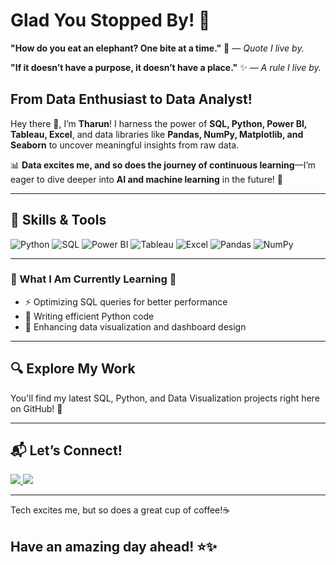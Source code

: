 # Glad You Stopped By! 🎯                                 

**"How do you eat an elephant? One bite at a time."** 🐘 _— Quote I live by._

**"If it doesn’t have a purpose, it doesn’t have a place."** ✨ _— A rule I live by._  



## From Data Enthusiast to Data Analyst!  
Hey there 👋, I’m **Tharun**!
I harness the power of **SQL, Python, Power BI, Tableau, Excel**, and data libraries like **Pandas, NumPy, Matplotlib, and Seaborn** to uncover meaningful insights from raw data.    

📊 **Data excites me, and so does the journey of continuous learning**—I’m eager to dive deeper into **AI and machine learning** in the future! 🚀  


---

## 📌 Skills & Tools

![Python](https://img.shields.io/badge/-Python-3776AB?style=for-the-badge&logo=python&logoColor=white)
![SQL](https://img.shields.io/badge/-SQL-4479A1?style=for-the-badge&logo=postgresql&logoColor=white)
![Power BI](https://img.shields.io/badge/-PowerBI-F2C811?style=for-the-badge&logo=powerbi&logoColor=white)
![Tableau](https://img.shields.io/badge/-Tableau-E97627?style=for-the-badge&logo=tableau&logoColor=white)
![Excel](https://img.shields.io/badge/-Excel-217346?style=for-the-badge&logo=microsoft-excel&logoColor=white)
![Pandas](https://img.shields.io/badge/-Pandas-150458?style=for-the-badge&logo=pandas&logoColor=white)
![NumPy](https://img.shields.io/badge/-NumPy-013243?style=for-the-badge&logo=numpy&logoColor=white)

---

### 🌇 What I Am Currently Learning 🌃

- ⚡ Optimizing SQL queries for better performance                        
- 🐍 Writing efficient Python code  
- 🎨 Enhancing data visualization and dashboard design  

---                                                   

## 🔍 Explore My Work
You'll find my latest SQL, Python, and Data Visualization projects right here on GitHub! 🎳 

---

## 📬 Let’s Connect!  
<p align="left corner">
  <a href="mailto:badavaththarun000@gmail.com">              
    <img src="https://img.shields.io/badge/Email-D14836?style=for-the-badge&logo=gmail&logoColor=white">
  </a>
  <a href="https://www.linkedin.com/in/tharun-badavath/">
    <img src="https://img.shields.io/badge/LinkedIn-0077B5?style=for-the-badge&logo=linkedin&logoColor=white">
  </a>
</p>                                                     

---

 Tech excites me, but so does a great cup of coffee!☕                
                                                              
## Have an amazing day ahead! ⭐️✨
